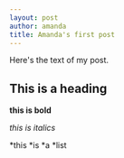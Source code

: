```yaml
---
layout: post
author: amanda
title: Amanda's first post
---
```


Here's the text of my post.

## This is a heading

**this is bold**

*this is italics*

*this
*is
*a
*list
